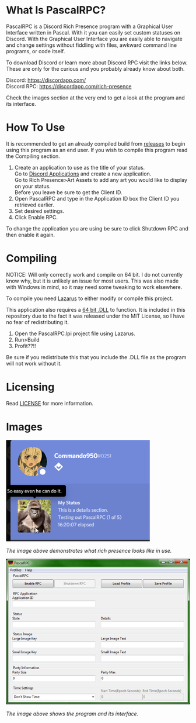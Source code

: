 # What Is PascalRPC?
PascalRPC is a Discord Rich Presence program with a Graphical User Interface written in Pascal. With it you can easily set custom statuses on Discord. With the Graphical User Interface you are easily able to navigate and change settings without fiddling with files, awkward command line programs, or code itself.

To download Discord or learn more about Discord RPC visit the links below. These are only for the curious and you probably already know about both.

Discord: <https://discordapp.com/>  
Discord RPC: <https://discordapp.com/rich-presence>

Check the images section at the very end to get a look at the program and its interface.

# How To Use
It is recommended to get an already compiled build from [releases](https://github.com/Commando950/PascalRPC/releases) to begin using this program as an end user. If you wish to compile this program read the Compiling section.

1. Create an application to use as the title of your status.   
   Go to [Discord Applications](https://discordapp.com/developers/applications) and create a new application.  
   Go to Rich Presence>Art Assets to add any art you would like to display on your status.  
   Before you leave be sure to get the Client ID.
2. Open PascalRPC and type in the Application ID box the Client ID you retrieved earlier.
3. Set desired settings.
4. Click Enable RPC.

To change the application you are using be sure to click Shutdown RPC and then enable it again.

# Compiling
NOTICE: Will only correctly work and compile on 64 bit. I do not currently know why, but it is unlikely an issue for most users. This was also made with Windows in mind, so it may need some tweaking to work elsewhere.

To compile you need [Lazarus](https://www.lazarus-ide.org/) to either modify or compile this project.

This application also requires a [64 bit .DLL](https://github.com/discord/discord-rpc) to function. It is included in this repository due to the fact it was released under the MIT License, so I have no fear of redistributing it.

1. Open the PascalRPC.lpi project file using Lazarus.
2. Run>Build
3. Profit??!!

Be sure if you redistribute this that you include the .DLL file as the program will not work without it.

# Licensing
Read [LICENSE](../master/LICENSE) for more information.

# Images

![Image](https://github.com/Commando950/PascalRPC/raw/master/images/example.png "An example in action.")

*The image above demonstrates what rich presence looks like in use.*

![Image](https://github.com/Commando950/PascalRPC/raw/master/images/PascalRPC.png "The program interface.")

*The image above shows the program and its interface.*
